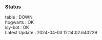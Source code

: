 ### Status


table : DOWN  
hogwarts : OK  
icy-bot : OK  
Latest Update : 2024-04-03 12:14:02.640229
